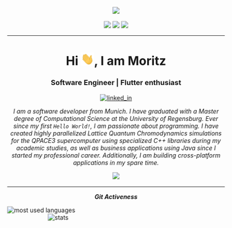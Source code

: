 <p style="text-align:center">
    <img src="https://finkmoritz.github.io/img/profile-pic.jpg" height="200"/>
</p>

<p style="text-align:center">
    <img src="https://img.shields.io/badge/Focus-Flutter-blue" />
    <img src="https://img.shields.io/badge/Location-Munich,%20Germany-success" />
    <img src="https://img.shields.io/badge/Languages-German%20%26%20English-yellow" />
</p>

<hr>

<h1 style="text-align:center">Hi <img src="https://raw.githubusercontent.com/ABSphreak/ABSphreak/master/gifs/Hi.gif" width="30px">, I am Moritz</h1>
<h3 style="text-align:center">Software Engineer | Flutter enthusiast</h3>

<p style="text-align:center">
    <a href="https://www.linkedin.com/in/moritz-fink-648950192/" target="blank"><img src="https://image.flaticon.com/icons/png/128/174/174857.png" alt="linked_in" height="30" width="30" /></a>  
</p>

<p style="text-align:center">
  <em>
    I am a software developer from Munich. I have graduated with a Master degree of Computational Science at the University of Regensburg. 
    Ever since my first <code>Hello World!</code>, I am passionate about programming. I have created highly parallelized Lattice Quantum Chromodynamics simulations for the QPACE3 supercomputer using specialized C++ libraries during my academic studies, as well as business applications using Java since I started my professional career. 
    Additionally, I am building cross-platform applications in my spare time.
  </em> 
</p>

<p style="text-align:center">
<img height="50" src="https://www.vectorlogo.zone/logos/java/java-ar21.svg">
</p>

<hr>

<p style="text-align:center"><i><b>Git Activeness</b></i></p>

<p><img align="left" src="https://github-readme-stats.vercel.app/api/top-langs?username=finkmoritz&show_icons=true&locale=en&layout=compact&theme=chartreuse-dark" alt="most used languages" /></p>
<p>&nbsp;<img align="right" src="https://github-readme-stats.vercel.app/api?username=finkmoritz&show_icons=true&locale=en&theme=chartreuse-dark" alt="stats" width="410" /></p>
